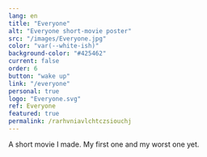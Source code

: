 ```yaml
---
lang: en
title: "Everyone"
alt: "Everyone short-movie poster"
src: "/images/Everyone.jpg"
color: "var(--white-ish)"
background-color: "#425462"
current: false
order: 6
button: "wake up"
link: "/everyone"
personal: true
logo: "Everyone.svg"
ref: Everyone
featured: true
permalink: /rarhvniavlchtczsiouchj
---
```

A short movie I made. My first one and my worst one yet.
